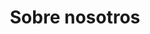 ---
title: "Sobre nosotros"
layout: "about"
draft: false

# who_we_are
who_we_are:
  enable: true
  subtitle: "¿Quiénes somos?"
  title: "Somos RIdeC-Perú"
  description: "Una organización de estudiantes y profesionales interesados en fomentar las ciencias básicas y afines con la misión de impulsar la integración de estudiantes con investigadores de diversos niveles; y la visión de ser el mediador de los grupos de investigación, institutos de investigación y grupos de divulgación en ciencias en el Perú, para generar nexos entre ellas y los estudiantes peruanos."

  image: "images/about/01.jpg"

# what_we_do
what_we_do:
  enable: true
  subtitle: "¿Qué trabajamos?"
  title: "-"
  block:
  - title: "ODS 4: Educación de Calidad"
    content: "Contribuimos a este objetivo a través de la promoción de la educación científica de calidad, con énfasis en la creación de recursos, investigaciones y programas educativos accesibles para todos, especialmente en el ámbito de las ciencias."

  - title: "ODS 5: Igualdad de Género"
    content: "Fomentamos la igualdad de género dentro de la comunidad académica y científica, creando espacios de liderazgo y participación equitativa para mujeres en estos campos. Además, apoya el acceso igualitario a la educación científica para niñas y mujeres jóvenes."
    
  - title: "ODS 9: Industria, Innovación e Infraestructura"
    content: "Impulsamos la innovación científica y tecnológica en el ámbito educativo, promoviendo la investigación y el desarrollo de proyectos que favorezcan la industrialización sostenible. Al promover la innovación, apoya el crecimiento de nuevas ideas y tecnologías aplicadas a problemas sociales y económicos."
    
  - title: "ODS 10: Reducción de las Desigualdades"
    content: "Nos esforzamos en disminuir las brechas en el acceso a la educación y a las oportunidades científicas. Mediante la creación de programas educativos y de investigación accesibles a todas las personas, especialmente a grupos en situación de vulnerabilidad, la organización fomenta la inclusión y busca cerrar las desigualdades en el ámbito de las ciencias."

# our_mission
our_mission:
  enable: true
  subtitle: "-"
  title: "Misión y Visión"
  description: "Nuestra misión es fomentar la integración entre estudiantes y profesionales, sirviendo de enlace entre diversos niveles de investigación. Buscamos facilitar la colaboración entre grupos de investigación, institutos de investigación y divulgadores científicos, impulsando así una red dinámica y colaborativa.

  Aspiramos a ser reconocidos como el principal agente de cambio en el panorama científico peruano. Nos visualizamos como la plataforma central que conecta de manera efectiva a los estudiantes con los líderes de la investigación, creando sinergias significativas. Buscamos ser el referente esencial en el fomento de las ciencias básicas, promoviendo una cultura de investigación e innovación. Nuestra visión es ser la fuerza motriz que inspira y fortalece la comunidad científica peruana, marcando un impacto positivo en el presente y el futuro de la investigación en nuestro país."
 
  image: "images/about/02.jpg"

# about_video
about_video:
  enable: true
  subtitle: "-"
  title: "¿Por qué fundamos RIdeC?"
  description: "En el año 2019, los fundadores de nuestra red establecieron contacto con los representantes estudiantiles de tres prestigiosas universidades: la Universidad Católica del Perú, la Universidad Nacional del Callao y la Universidad Federico Villareal. Durante este período, llevamos a cabo un exhaustivo estudio enfocado en las cohortes de ingresantes de ambos semestres del 2014 y los egresados que completaron su trámite en el 2019, específicamente en la carrera de Física en pregrado. Los resultados revelaron tasas de deserción del 82.7%, 36.4%, y 86.7%, respectivamente.

  Impulsados por esta valiosa información, nos embarcamos en la creación de este proyecto. En nuestras interacciones con representantes de las carreras de Matemática, Física, Química y Biología, llegamos a la conclusión de que los factores que contribuyen a la deserción son diversos y complejos."
  video_url: "https://www.youtube.com/embed/5U-VDTHA_Sw"
  video_thumbnail: "images/about/Ingresantes_Egresados_Fisica.png"


# brands
brands_carousel:
  enable: true
  subtitle: "-" 
  title: "Nuestras redes sociales"
  section: "/" # brand images comming form _index.md


# our team
our_team:
  enable: true
  subtitle: "Nuestro equipo"
  title: "Las personas detrás"
  description: "Somos estudiantes y profesionales apasionados por las ciencias básicas y afines, constantemente buscando fomentar e impulsar la integración entre estudiantes e investigadores de diversos niveles."
  team:
  - name: "Camila Suarez"
    image: "images/about/team/01.jpeg"
    designation: "Presidenta"
  - name: "Omar Suarez"
    image: "images/about/team/02.jpg"
    designation: "Vicepresidente"
  - name: "Anderson Romero"
    image: "images/about/team/03.jpg"
    designation: "Relaciones Institucionales"
  - name: "Alex Castillo"
    image: "images/about/team/04.jpeg"
    designation: "Relaciones Institucionales"
  - name: "Jose Mena"
    image: "images/about/team/05.jpeg"
    designation: "Relaciones Institucionales"
  - name: "Brenda Gordillo"
    image: "images/about/team/06.jpeg"
    designation: "Relaciones Institucionales"
  - name: "Jorge Medina"
    image: "images/about/team/07.jpeg"
    designation: "Relaciones Institucionales"
  - name: "José Evangelio"
    image: "images/about/team/08.jpeg"
    designation: "Relaciones Institucionales"


# our office
our_office:
  enable: true
  subtitle: "Our Offices"
  title: "Made with Love Of around the world With Many Offices"
  description: "We were freelance designers and developers, constantly finding <br> ourselves deep in vague feedback. This made every client and team"
  office_locations:
  - city: "NewYork, USA"
    country_flag: "images/about/flags/us.png"
    address_line_one: "219 Bald Hill Drive"
    address_line_two: "Oakland Gardens, NY 11364"
  - city: "Australia, Perth"
    country_flag: "images/about/flags/au.png"
    address_line_one: "Flat 23 80 Anthony Circlet"
    address_line_two: "Port Guiseppe, TAS 2691"
  - city: "Berlin, Germany"
    country_flag: "images/about/flags/germany.png"
    address_line_one: "Jl Raya Dewi Sartika Ged"
    address_line_two: "Harapan Masa, Br Germeny"
  - city: "China, Wohan"
    country_flag: "images/about/flags/china.png"
    address_line_one: "1hao Wen Ti Huo Dong"
    address_line_two: "Zhong Xin 1ceng Jian Xing"

---